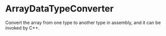 # ArrayDataTypeConverter
Convert the array from one type to another type in assembly, and it can be invoked by C++.
